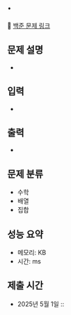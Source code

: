 # . 
🔗 [백준 문제 링크](https://www.acmicpc.net/problem/)

## 문제 설명
- 
## 입력
- 
## 출력
- 
## 문제 분류
- 수학
- 배열
- 집합
## 성능 요약
- 메모리:  KB
- 시간:  ms
## 제출 시간
- 2025년 5월 1일 ::